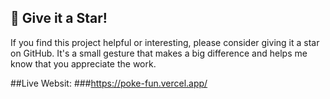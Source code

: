 

## 🌟 Give it a Star!

If you find this project helpful or interesting, please consider giving it a star on GitHub. It's a small gesture that makes a big difference and helps me know that you appreciate the work.


##Live Websit:
###https://poke-fun.vercel.app/